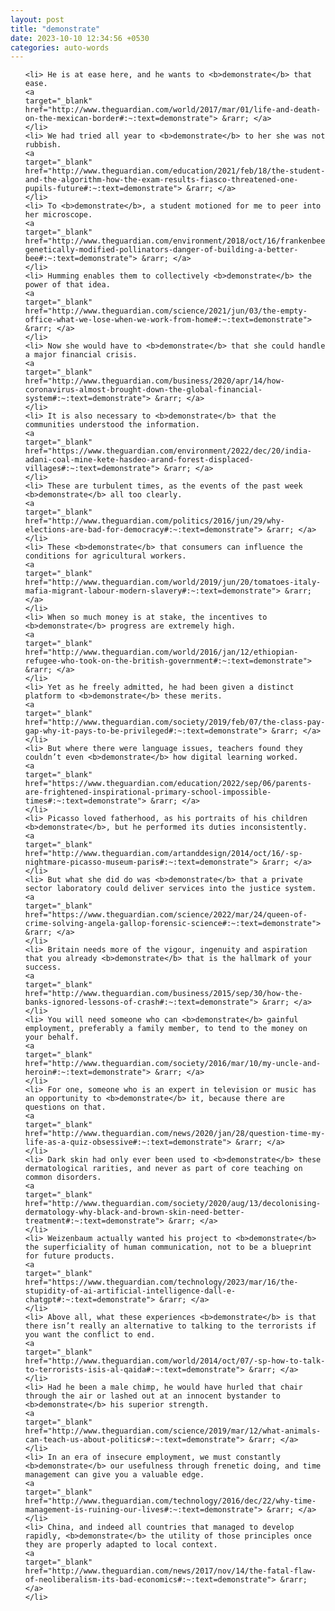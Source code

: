 ```yaml
---
layout: post
title: "demonstrate"
date: 2023-10-10 12:34:56 +0530
categories: auto-words
---
```

<ol>

    <li> He is at ease here, and he wants to <b>demonstrate</b> that ease.
    <a 
    target="_blank" 
    href="http://www.theguardian.com/world/2017/mar/01/life-and-death-on-the-mexican-border#:~:text=demonstrate"> &rarr; </a>
    </li>
    <li> We had tried all year to <b>demonstrate</b> to her she was not rubbish.
    <a 
    target="_blank" 
    href="http://www.theguardian.com/education/2021/feb/18/the-student-and-the-algorithm-how-the-exam-results-fiasco-threatened-one-pupils-future#:~:text=demonstrate"> &rarr; </a>
    </li>
    <li> To <b>demonstrate</b>, a student motioned for me to peer into her microscope.
    <a 
    target="_blank" 
    href="http://www.theguardian.com/environment/2018/oct/16/frankenbees-genetically-modified-pollinators-danger-of-building-a-better-bee#:~:text=demonstrate"> &rarr; </a>
    </li>
    <li> Humming enables them to collectively <b>demonstrate</b> the power of that idea.
    <a 
    target="_blank" 
    href="http://www.theguardian.com/science/2021/jun/03/the-empty-office-what-we-lose-when-we-work-from-home#:~:text=demonstrate"> &rarr; </a>
    </li>
    <li> Now she would have to <b>demonstrate</b> that she could handle a major financial crisis.
    <a 
    target="_blank" 
    href="http://www.theguardian.com/business/2020/apr/14/how-coronavirus-almost-brought-down-the-global-financial-system#:~:text=demonstrate"> &rarr; </a>
    </li>
    <li> It is also necessary to <b>demonstrate</b> that the communities understood the information.
    <a 
    target="_blank" 
    href="https://www.theguardian.com/environment/2022/dec/20/india-adani-coal-mine-kete-hasdeo-arand-forest-displaced-villages#:~:text=demonstrate"> &rarr; </a>
    </li>
    <li> These are turbulent times, as the events of the past week <b>demonstrate</b> all too clearly.
    <a 
    target="_blank" 
    href="http://www.theguardian.com/politics/2016/jun/29/why-elections-are-bad-for-democracy#:~:text=demonstrate"> &rarr; </a>
    </li>
    <li> These <b>demonstrate</b> that consumers can influence the conditions for agricultural workers.
    <a 
    target="_blank" 
    href="http://www.theguardian.com/world/2019/jun/20/tomatoes-italy-mafia-migrant-labour-modern-slavery#:~:text=demonstrate"> &rarr; </a>
    </li>
    <li> When so much money is at stake, the incentives to <b>demonstrate</b> progress are extremely high.
    <a 
    target="_blank" 
    href="http://www.theguardian.com/world/2016/jan/12/ethiopian-refugee-who-took-on-the-british-government#:~:text=demonstrate"> &rarr; </a>
    </li>
    <li> Yet as he freely admitted, he had been given a distinct platform to <b>demonstrate</b> these merits.
    <a 
    target="_blank" 
    href="http://www.theguardian.com/society/2019/feb/07/the-class-pay-gap-why-it-pays-to-be-privileged#:~:text=demonstrate"> &rarr; </a>
    </li>
    <li> But where there were language issues, teachers found they couldn’t even <b>demonstrate</b> how digital learning worked.
    <a 
    target="_blank" 
    href="https://www.theguardian.com/education/2022/sep/06/parents-are-frightened-inspirational-primary-school-impossible-times#:~:text=demonstrate"> &rarr; </a>
    </li>
    <li> Picasso loved fatherhood, as his portraits of his children <b>demonstrate</b>, but he performed its duties inconsistently.
    <a 
    target="_blank" 
    href="http://www.theguardian.com/artanddesign/2014/oct/16/-sp-nightmare-picasso-museum-paris#:~:text=demonstrate"> &rarr; </a>
    </li>
    <li> But what she did do was <b>demonstrate</b> that a private sector laboratory could deliver services into the justice system.
    <a 
    target="_blank" 
    href="https://www.theguardian.com/science/2022/mar/24/queen-of-crime-solving-angela-gallop-forensic-science#:~:text=demonstrate"> &rarr; </a>
    </li>
    <li> Britain needs more of the vigour, ingenuity and aspiration that you already <b>demonstrate</b> that is the hallmark of your success.
    <a 
    target="_blank" 
    href="http://www.theguardian.com/business/2015/sep/30/how-the-banks-ignored-lessons-of-crash#:~:text=demonstrate"> &rarr; </a>
    </li>
    <li> You will need someone who can <b>demonstrate</b> gainful employment, preferably a family member, to tend to the money on your behalf.
    <a 
    target="_blank" 
    href="http://www.theguardian.com/society/2016/mar/10/my-uncle-and-heroin#:~:text=demonstrate"> &rarr; </a>
    </li>
    <li> For one, someone who is an expert in television or music has an opportunity to <b>demonstrate</b> it, because there are questions on that.
    <a 
    target="_blank" 
    href="http://www.theguardian.com/news/2020/jan/28/question-time-my-life-as-a-quiz-obsessive#:~:text=demonstrate"> &rarr; </a>
    </li>
    <li> Dark skin had only ever been used to <b>demonstrate</b> these dermatological rarities, and never as part of core teaching on common disorders.
    <a 
    target="_blank" 
    href="http://www.theguardian.com/society/2020/aug/13/decolonising-dermatology-why-black-and-brown-skin-need-better-treatment#:~:text=demonstrate"> &rarr; </a>
    </li>
    <li> Weizenbaum actually wanted his project to <b>demonstrate</b> the superficiality of human communication, not to be a blueprint for future products.
    <a 
    target="_blank" 
    href="https://www.theguardian.com/technology/2023/mar/16/the-stupidity-of-ai-artificial-intelligence-dall-e-chatgpt#:~:text=demonstrate"> &rarr; </a>
    </li>
    <li> Above all, what these experiences <b>demonstrate</b> is that there isn’t really an alternative to talking to the terrorists if you want the conflict to end.
    <a 
    target="_blank" 
    href="http://www.theguardian.com/world/2014/oct/07/-sp-how-to-talk-to-terrorists-isis-al-qaida#:~:text=demonstrate"> &rarr; </a>
    </li>
    <li> Had he been a male chimp, he would have hurled that chair through the air or lashed out at an innocent bystander to <b>demonstrate</b> his superior strength.
    <a 
    target="_blank" 
    href="http://www.theguardian.com/science/2019/mar/12/what-animals-can-teach-us-about-politics#:~:text=demonstrate"> &rarr; </a>
    </li>
    <li> In an era of insecure employment, we must constantly <b>demonstrate</b> our usefulness through frenetic doing, and time management can give you a valuable edge.
    <a 
    target="_blank" 
    href="http://www.theguardian.com/technology/2016/dec/22/why-time-management-is-ruining-our-lives#:~:text=demonstrate"> &rarr; </a>
    </li>
    <li> China, and indeed all countries that managed to develop rapidly, <b>demonstrate</b> the utility of those principles once they are properly adapted to local context.
    <a 
    target="_blank" 
    href="http://www.theguardian.com/news/2017/nov/14/the-fatal-flaw-of-neoliberalism-its-bad-economics#:~:text=demonstrate"> &rarr; </a>
    </li>